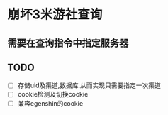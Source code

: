 # 崩坏3米游社查询

## 需要在查询指令中指定服务器

## TODO
- [ ] 存储uid及渠道,数据库.从而实现只需要指定一次渠道
- [ ] cookie检测及切换cookie
- [ ] 兼容egenshin的cookie